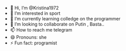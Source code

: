 - 👋 Hi, I’m @Kristina1972
- 👀 I’m interested in sport
- 🌱 I’m currently learning colledge on the programmer
- 💞️ I’m looking to collaborate on Putin , Basta.. 
- 📫 How to reach me telegram
- 😄 Pronouns: she
- ⚡ Fun fact: programist

<!---
Kristina1972/Kristina1972 is a ✨ special ✨ repository because its `README.md` (this file) appears on your GitHub profile.
You can click the Preview link to take a look at your changes.
--->
